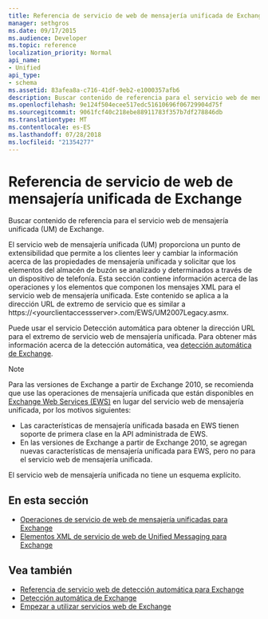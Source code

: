 ```yaml
---
title: Referencia de servicio de web de mensajería unificada de Exchange
manager: sethgros
ms.date: 09/17/2015
ms.audience: Developer
ms.topic: reference
localization_priority: Normal
api_name:
- Unified
api_type:
- schema
ms.assetid: 83afea8a-c716-41df-9eb2-e1000357afb6
description: Buscar contenido de referencia para el servicio web de mensajería unificada (UM) de Exchange.
ms.openlocfilehash: 9e124f504ecee517edc51610696f06729904d75f
ms.sourcegitcommit: 9061fcf40c218ebe88911783f357b7df278846db
ms.translationtype: MT
ms.contentlocale: es-ES
ms.lasthandoff: 07/28/2018
ms.locfileid: "21354277"
---
```

# <a name="unified-messaging-web-service-reference-for-exchange"></a>Referencia de servicio de web de mensajería unificada de Exchange

Buscar contenido de referencia para el servicio web de mensajería unificada (UM) de Exchange.
  
El servicio web de mensajería unificada (UM) proporciona un punto de extensibilidad que permite a los clientes leer y cambiar la información acerca de las propiedades de mensajería unificada y solicitar que los elementos del almacén de buzón se analizado y determinados a través de un dispositivo de telefonía. Esta sección contiene información acerca de las operaciones y los elementos que componen los mensajes XML para el servicio web de mensajería unificada. Este contenido se aplica a la dirección URL de extremo de servicio que es similar a https://\<yourclientaccessserver\>.com/EWS/UM2007Legacy.asmx. 
  
Puede usar el servicio Detección automática para obtener la dirección URL para el extremo de servicio web de mensajería unificada. Para obtener más información acerca de la detección automática, vea [detección automática de Exchange](../exchange-web-services/autodiscover-for-exchange.md).
  
> [!NOTE]
>  Para las versiones de Exchange a partir de Exchange 2010, se recomienda que use las operaciones de mensajería unificada que están disponibles en [Exchange Web Services (EWS)](http://msdn.microsoft.com/library/60285497-0c4e-4e51-84e1-34dd6d89a5d8%28Office.15%29.aspx) en lugar del servicio web de mensajería unificada, por los motivos siguientes: 
> - Las características de mensajería unificada basada en EWS tienen soporte de primera clase en la API administrada de EWS. 
> - En las versiones de Exchange a partir de Exchange 2010, se agregan nuevas características de mensajería unificada para EWS, pero no para el servicio web de mensajería unificada. 
  
El servicio web de mensajería unificada no tiene un esquema explícito.
  
## <a name="in-this-section"></a>En esta sección
<a name="bk_InThisSection"> </a>

- [Operaciones de servicio de web de mensajería unificadas para Exchange](unified-messaging-web-service-operations-for-exchange.md)   
- [Elementos XML de servicio de web de Unified Messaging para Exchange](unified-messaging-web-service-xml-elements-for-exchange.md)
    
## <a name="see-also"></a>Vea también

- [Referencia de servicio web de detección automática para Exchange](autodiscover-web-service-reference-for-exchange.md)
- [Detección automática de Exchange](../exchange-web-services/autodiscover-for-exchange.md)
- [Empezar a utilizar servicios web de Exchange](../exchange-web-services/start-using-web-services-in-exchange.md)
    

